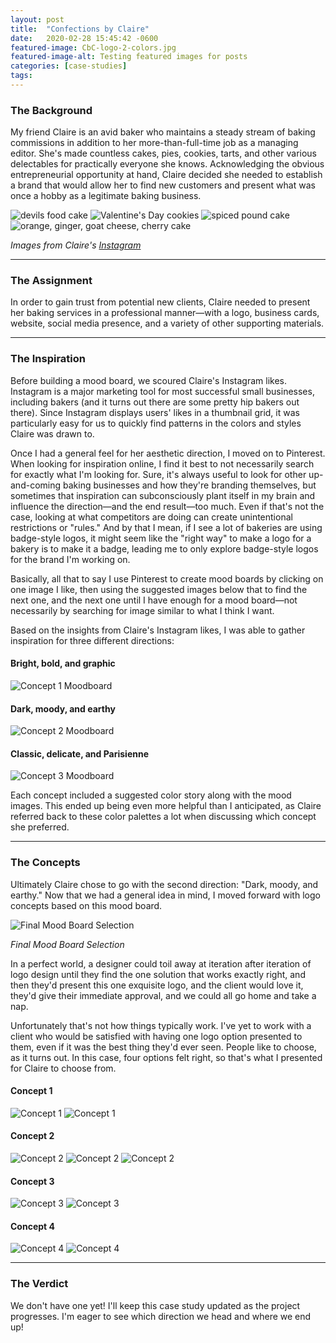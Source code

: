 ```yaml
---
layout: post
title:  "Confections by Claire"
date:   2020-02-28 15:45:42 -0600
featured-image: CbC-logo-2-colors.jpg
featured-image-alt: Testing featured images for posts
categories: [case-studies]
tags: 
---
```


### The Background

My friend Claire is an avid baker who maintains a steady stream of baking commissions in addition to her more-than-full-time job as a managing editor. She's made countless cakes, pies, cookies, tarts, and other various delectables for practically everyone she knows. Acknowledging the obvious entrepreneurial opportunity at hand, Claire decided she needed to establish a brand that would allow her to find new customers and present what was once a hobby as a legitimate baking business.

![devils food cake](../../../../assets/images/claire-instagram3.jpg)
![Valentine's Day cookies](../../../../assets/images/claire-instagram2.jpg)
![spiced pound cake](../../../../assets/images/claire-instagram5.jpg)
![orange, ginger, goat cheese, cherry cake](../../../../assets/images/claire-instagram1.jpg)

*Images from Claire's [Instagram](https://www.instagram.com/ceyonce_knowles/)*

---

### The Assignment

In order to gain trust from potential new clients, Claire needed to present her baking services in a professional manner—with a logo, business cards, website, social media presence, and a variety of other supporting materials. 

---

### The Inspiration

Before building a mood board, we scoured Claire's Instagram likes. Instagram is a major marketing tool for most successful small businesses, including bakers (and it turns out there are some pretty hip bakers out there). Since Instagram displays users' likes in a thumbnail grid, it was particularly easy for us to quickly find patterns in the colors and styles Claire was drawn to. 

Once I had a general feel for her aesthetic direction, I moved on to Pinterest. When looking for inspiration online, I find it best to not necessarily search for exactly what I'm looking for. Sure, it's always useful to look for other up-and-coming baking businesses and how they're branding themselves, but sometimes that inspiration can subconsciously plant itself in my brain and influence the direction—and the end result—too much. Even if that's not the case, looking at what competitors are doing can create unintentional restrictions or "rules." And by that I mean, if I see a lot of bakeries are using badge-style logos, it might seem like the "right way" to make a logo for a bakery is to make it a badge, leading me to only explore badge-style logos for the brand I'm working on.

Basically, all that to say I use Pinterest to create mood boards by clicking on one image I like, then using the suggested images below that to find the next one, and the next one until I have enough for a mood board—not necessarily by searching for image similar to what I think I want.

Based on the insights from Claire's Instagram likes, I was able to gather inspiration for three different directions:

#### Bright, bold, and graphic
![Concept 1 Moodboard](../../../../assets/images/CbC-moodboard1.jpg)

#### Dark, moody, and earthy
![Concept 2 Moodboard](../../../../assets/images/CbC-moodboard2.jpg)

#### Classic, delicate, and Parisienne
![Concept 3 Moodboard](../../../../assets/images/CbC-moodboard3.jpg)

Each concept included a suggested color story along with the mood images. This ended up being even more helpful than I anticipated, as Claire referred back to these color palettes a lot when discussing which concept she preferred.

---

### The Concepts

Ultimately Claire chose to go with the second direction: "Dark, moody, and earthy." Now that we had a general idea in mind, I moved forward with logo concepts based on this mood board. 

![Final Mood Board Selection](../../../../assets/images/CbC-final-moodboard.jpg)

*Final Mood Board Selection*

In a perfect world, a designer could toil away at iteration after iteration of logo design until they find the one solution that works exactly right, and then they'd present this one exquisite logo, and the client would love it, they'd give their immediate approval, and we could all go home and take a nap. 

Unfortunately that's not how things typically work. I've yet to work with a client who would be satisfied with having one logo option presented to them, even if it was the best thing they'd ever seen. People like to choose, as it turns out. In this case, four options felt right, so that's what I presented for Claire to choose from.

#### Concept 1
![Concept 1](../../../../assets/images/CbC-logo-1.jpg)
![Concept 1](../../../../assets/images/CbC-logo-1-colors.jpg)

#### Concept 2
![Concept 2](../../../../assets/images/CbC-logo-2a.jpg)
![Concept 2](../../../../assets/images/CbC-logo-2b.jpg)
![Concept 2](../../../../assets/images/CbC-logo-2-colors.jpg)

#### Concept 3
![Concept 3](../../../../assets/images/CbC-logo-3.jpg)
![Concept 3](../../../../assets/images/CbC-logo-3-colors.jpg)

#### Concept 4
![Concept 4](../../../../assets/images/CbC-logo-4.jpg)
![Concept 4](../../../../assets/images/CbC-logo-4-colors.jpg)

---

### The Verdict

We don't have one yet! I'll keep this case study updated as the project progresses. I'm eager to see which direction we head and where we end up!

